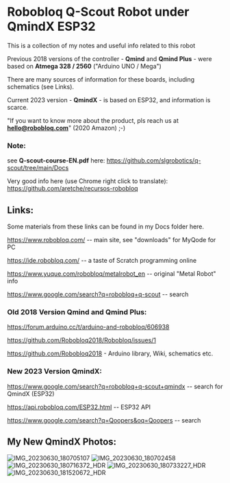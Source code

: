 # Robobloq Q-Scout Robot under QmindX ESP32

This is a collection of my notes and useful info related to this robot

Previous 2018 versions of the controller - **Qmind** and **Qmind Plus** - were based on **Atmega 328 / 2560** ("Arduino UNO / Mega")

There are many sources of information for these boards, including schematics (see Links).

Current 2023 version - **QmindX** - is based on ESP32, and information is scarce.

"If you want to know more about the product, pls reach us at **hello@robobloq.com**"  (2020 Amazon)   ;-)

### Note:
see **Q-scout-course-EN.pdf**  here:  https://github.com/slgrobotics/q-scout/tree/main/Docs

Very good info here (use Chrome right click to translate): https://github.com/aretche/recursos-robobloq

## Links:

Some materials from these links can be found in my Docs folder here.

https://www.robobloq.com/  -- main site, see "downloads" for MyQode for PC

https://ide.robobloq.com/   -- a taste of Scratch programming online

https://www.yuque.com/robobloq/metalrobot_en  -- original "Metal Robot" info

https://www.google.com/search?q=robobloq+q-scout   -- search

### Old 2018 Version Qmind and Qmind Plus:

https://forum.arduino.cc/t/arduino-and-robobloq/606938

https://github.com/Robobloq2018/Robobloq/issues/1

https://github.com/Robobloq2018  - Arduino library, Wiki, schematics etc.


### New 2023 Version QmindX:

https://www.google.com/search?q=robobloq+q-scout+qmindx   -- search for QmindX (ESP32)

https://api.robobloq.com/ESP32.html   -- ESP32 API

https://www.google.com/search?q=Qoopers&oq=Qoopers  -- search

## My New QmindX Photos:

![IMG_20230630_180705107](https://github.com/slgrobotics/q-scout/assets/16037285/867e58f9-dfe6-48e8-abb9-50e75f27011e)
![IMG_20230630_180702458](https://github.com/slgrobotics/q-scout/assets/16037285/add1f301-8001-4528-b44f-d3b1ba5afd25)
![IMG_20230630_180716372_HDR](https://github.com/slgrobotics/q-scout/assets/16037285/6df54ca7-60ee-4748-84b8-d8563027514e)
![IMG_20230630_180733227_HDR](https://github.com/slgrobotics/q-scout/assets/16037285/62439b5d-eedf-4c54-be0b-dd6453982b12)
![IMG_20230630_181520672_HDR](https://github.com/slgrobotics/q-scout/assets/16037285/0b0cf85c-180c-4a52-96f2-6f98ea417b78)
